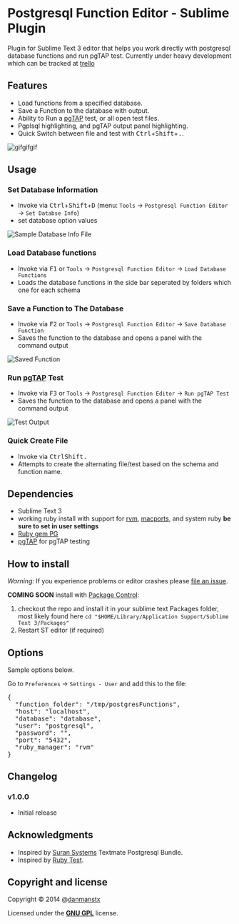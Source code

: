 # Postgresql Function Editor - Sublime Plugin

Plugin for Sublime Text 3 editor that helps you work directly with postgresql database functions and run pgTAP test.
Currently under heavy development which can be tracked at [trello](https://trello.com/b/aNujDnId/posgresql-function-editor-sublime-text)

## Features

* Load functions from a specified database.
* Save a Function to the database with output.
* Ability to Run a [pgTAP](http://pgtap.org) test, or all open test files.
* Pgplsql highlighting, and pgTAP output panel highlighting.
* Quick Switch between file and test with <kbd>Ctrl</kbd>+<kbd>Shift</kbd>+<kbd>.</kbd>.

![gifgifgif](https://raw.github.com/danmanstx/pfe/master/images/pfe.gif)

## Usage

### Set Database Information

* Invoke via <kbd>Ctrl</kbd>+<kbd>Shift</kbd>+<kbd>D</kbd> (menu: `Tools` -> `Postgresql Function Editor` -> `Set Databse Info`)
* set database option values


![Sample Database Info File](https://raw.github.com/danmanstx/pfe/master/images/settings.png)

### Load Database functions

* Invoke via <kbd>F1</kbd> or `Tools` -> `Postgresql Function Editor` -> `Load Database Functions`
* Loads the database functions in the side bar seperated by folders which one for each schema


### Save a Function to The Database

* Invoke via <kbd>F2</kbd> or `Tools` -> `Postgresql Function Editor` -> `Save Database Function`
* Saves the function to the database and opens a panel with the command output

![Saved Function](https://raw.github.com/danmanstx/pfe/master/images/save.png)

### Run [pgTAP](http://pgtap.org) Test

* Invoke via <kbd>F3</kbd> or `Tools` -> `Postgresql Function Editor` -> `Run pgTAP Test`
* Saves the function to the database and opens a panel with the command output

![Test Output](https://raw.github.com/danmanstx/pfe/master/images/test.png)

### Quick Create File

* Invoke via <kbd>Ctrl</kbd><kbd>Shift</kbd><kbd>.</kbd>
* Attempts to create the alternating file/test based on the schema and function name.

## Dependencies

* Sublime Text 3
* working ruby install with support for [rvm](http://rvm.io), [macports](http://www.macports.org), and system ruby **be sure to set in user settings**
* [Ruby gem PG](https://rubygems.org/gems/pg)
* [pgTAP](http://pgtap.org) for pgTAP testing

## How to install

*Warning:* If you experience problems or editor crashes please [file an issue](https://github.com/danmanstx/pfe/issues).

**COMING SOON** install with [Package Control](http://wbond.net/sublime_packages/package_control):

1. checkout the repo and install it in your sublime text Packages folder, most likely found here `cd "$HOME/Library/Application Support/Sublime Text 3/Packages"`
2. Restart ST editor (if required)

## Options

Sample options below.

Go to `Preferences` -> `Settings - User` and add this to the file:

<pre>
{
  "function_folder": "/tmp/postgresFunctions",
  "host": "localhost",
  "database": "database",
  "user": "postgresql",
  "password": "",
  "port": "5432",
  "ruby_manager": "rvm"
}
</pre>

## Changelog

### v1.0.0

* Initial release

## Acknowledgments

* Inspired by [Suran Systems](http://www.suran.com) Textmate Postgresql Bundle.
* Inspired by [Ruby Test](https://github.com/maltize/sublime-text-2-ruby-tests).

## Copyright and license

Copyright © 2014 @[danmanstx](http://twitter.com/danmanstx)

Licensed under the [**GNU GPL**](https://gnu.org/licenses/gpl.html) license.
